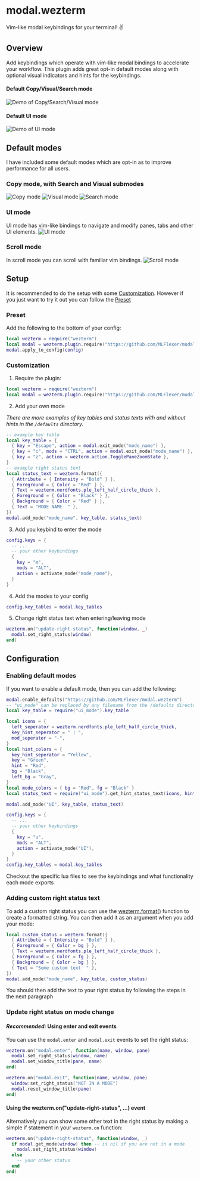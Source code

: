 # modal.wezterm
Vim-like modal keybindings for your terminal! ✌️

## Overview
Add keybindings which operate with vim-like modal bindings to accelerate your workflow.
This plugin adds great opt-in default modes along with optional visual indicators and hints for the keybindings.

#### Default Copy/Visual/Search mode
![Demo of Copy/Search/Visual mode](https://github.com/MLFlexer/modal.wezterm/assets/75012728/08c2af5c-c75a-4764-bd63-729a91080f79)



#### Default UI mode

![Demo of UI mode](https://github.com/MLFlexer/modal.wezterm/assets/75012728/84e5860a-5659-43d9-af51-bb2942b005a6)

## Default modes
I have included some default modes which are opt-in as to improve performance for all users.

### Copy mode, with Search and Visual submodes
![Copy mode](https://github.com/MLFlexer/modal.wezterm/assets/75012728/d11d088c-f99a-464f-8de6-2a447da1e57a)
![Visual mode](https://github.com/MLFlexer/modal.wezterm/assets/75012728/b8c63098-f8e3-481e-8881-b617d6b87a80)
![Search mode](https://github.com/MLFlexer/modal.wezterm/assets/75012728/ee8a9881-2c7f-499f-ba66-f55f81360869)

### UI mode
UI mode has vim-like bindings to navigate and modify panes, tabs and other UI elements.
![UI mode](https://github.com/MLFlexer/modal.wezterm/assets/75012728/07545d3d-2f94-44df-8f02-cb9ff0ee6d0a)

### Scroll mode
In scroll mode you can scroll with familiar vim bindings.
![Scroll mode](https://github.com/MLFlexer/modal.wezterm/assets/75012728/52e792dd-580d-4bea-a31f-e5f589212217)

## Setup
It is recommended to do the setup with some [Customization](#Customization). However if you just want to try it out you can follow the [Preset](#Preset)
### Preset
Add the following to the bottom of your config:
```lua
local wezterm = require("wezterm")
local modal = wezterm.plugin.require("https://github.com/MLFlexer/modal.wezterm")
modal.apply_to_config(config)
```

### Customization
1. Require the plugin:
```lua
local wezterm = require("wezterm")
local modal = wezterm.plugin.require("https://github.com/MLFlexer/modal.wezterm")
```
2. Add your own mode

*There are more examples of key tables and status texts with and without hints in the `/defaults` directory.*
```lua
-- example key table
local key_table = {
  { key = "Escape", action = modal.exit_mode("mode_name") },
  { key = "c", mods = "CTRL", action = modal.exit_mode("mode_name") },
  { key = "z", action = wezterm.action.TogglePaneZoomState },
}
-- example right status text
local status_text = wezterm.format({
  { Attribute = { Intensity = "Bold" } },
  { Foreground = { Color = "Red" } },
  { Text = wezterm.nerdfonts.ple_left_half_circle_thick },
  { Foreground = { Color = "Black" } },
  { Background = { Color = "Red" } },
  { Text = "MODE NAME  " },
})
modal.add_mode("mode_name", key_table, status_text)
```
3. Add you keybind to enter the mode
```lua
config.keys = {
  -- ...
  -- your other keybindings
  {
    key = "m",
    mods = "ALT",
    action = activate_mode("mode_name"),
  }
}
```
4. Add the modes to your config
```lua
config.key_tables = modal.key_tables
```
5. Change right status text when entering/leaving mode
```lua
wezterm.on("update-right-status", function(window, _)
  modal.set_right_status(window)
end)
```

## Configuration
### Enabling default modes
If you want to enable a default mode, then you can add the following:
```lua
modal.enable_defaults("https://github.com/MLFlexer/modal.wezterm")
-- "ui_mode" can be replaced by any filename from the /defaults directory
local key_table = require("ui_mode").key_table

local icons = {
  left_seperator = wezterm.nerdfonts.ple_left_half_circle_thick,
  key_hint_seperator = " | ",
  mod_seperator = "-",
}
local hint_colors = {
  key_hint_seperator = "Yellow",
  key = "Green",
  hint = "Red",
  bg = "Black",
  left_bg = "Gray",
}
local mode_colors = { bg = "Red", fg = "Black" }
local status_text = require("ui_mode").get_hint_status_text(icons, hint_colors, mode_colors)

modal.add_mode("UI", key_table, status_text)

config.keys = {
  -- ...
  -- your other keybindings
  {
    key = "u",
    mods = "ALT",
    action = activate_mode("UI"),
  }
}
config.key_tables = modal.key_tables
```
Checkout the specific lua files to see the keybindings and what functionality each mode exports

### Adding custom right status text
To add a custom right status you can use the [wezterm.format()](https://wezfurlong.org/wezterm/config/lua/wezterm/format.html) function to create a formatted string. You can then add it as an argument when you add your mode:
```lua
local custom_status = wezterm.format({
  { Attribute = { Intensity = "Bold" } },
  { Foreground = { Color = bg } },
  { Text = wezterm.nerdfonts.ple_left_half_circle_thick },
  { Foreground = { Color = fg } },
  { Background = { Color = bg } },
  { Text = "Some custom text  " },
})
modal.add_mode("mode_name", key_table, custom_status)
```
You should then add the text to your right status by following the steps in the next paragraph
### Update right status on mode change
#### *Recommended:* Using enter and exit events
You can use the `modal.enter` and `modal.exit` events to set the right status:
```lua
wezterm.on("modal.enter", function(name, window, pane)
  modal.set_right_status(window, name)
  modal.set_window_title(pane, name)
end)

wezterm.on("modal.exit", function(name, window, pane)
  window:set_right_status("NOT IN A MODE")
  modal.reset_window_title(pane)
end)
```
#### Using the wezterm.on("update-right-status", ...) event
Alternatively you can show some other text in the right status by making a simple if statement in your `wezterm.on` function:
```lua
wezterm.on("update-right-status", function(window, _)
  if modal.get_mode(window) then -- is nil if you are not in a mode
    modal.set_right_status(window)
  else
    -- your other status
  end
end)
```
